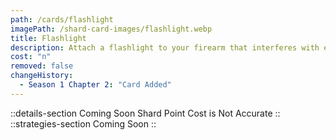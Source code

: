 ```yaml
---
path: /cards/flashlight
imagePath: /shard-card-images/flashlight.webp
title: Flashlight
description: Attach a flashlight to your firearm that interferes with enemy sights.
cost: "n"
removed: false
changeHistory:
  - Season 1 Chapter 2: "Card Added"
---
```

::details-section
Coming Soon
Shard Point Cost is Not Accurate
::
::strategies-section
Coming Soon
::